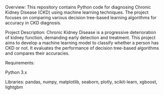 Overview:
This repository contains Python code for diagnosing Chronic Kidney Disease (CKD) using machine learning techniques. The project focuses on comparing various decision tree-based learning algorithms for accuracy in CKD diagnosis.

Project Description:
Chronic Kidney Disease is a progressive deterioration of kidney function, demanding early detection and treatment. This project aims to develop a machine learning model to classify whether a person has CKD or not. It evaluates the performance of decision tree-based algorithms and compares their accuracies.

Requirements:

Python 3.x

Libraries: pandas, numpy, matplotlib, seaborn, plotly, scikit-learn, xgboost, lightgbm
